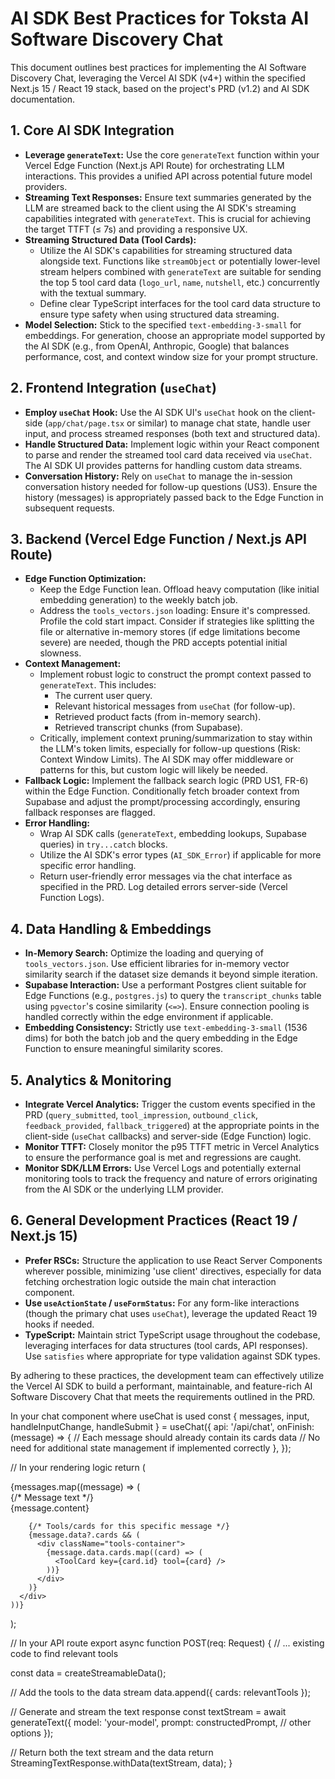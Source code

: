 # AI SDK Best Practices for Toksta AI Software Discovery Chat

This document outlines best practices for implementing the AI Software Discovery Chat, leveraging the Vercel AI SDK (v4+) within the specified Next.js 15 / React 19 stack, based on the project's PRD (v1.2) and AI SDK documentation.

## 1. Core AI SDK Integration

*   **Leverage `generateText`:** Use the core `generateText` function within your Vercel Edge Function (Next.js API Route) for orchestrating LLM interactions. This provides a unified API across potential future model providers.
*   **Streaming Text Responses:** Ensure text summaries generated by the LLM are streamed back to the client using the AI SDK's streaming capabilities integrated with `generateText`. This is crucial for achieving the target TTFT (≤ 7s) and providing a responsive UX.
*   **Streaming Structured Data (Tool Cards):**
    *   Utilize the AI SDK's capabilities for streaming structured data alongside text. Functions like `streamObject` or potentially lower-level stream helpers combined with `generateText` are suitable for sending the top 5 tool card data (`logo_url`, `name`, `nutshell`, etc.) concurrently with the textual summary.
    *   Define clear TypeScript interfaces for the tool card data structure to ensure type safety when using structured data streaming.
*   **Model Selection:** Stick to the specified `text-embedding-3-small` for embeddings. For generation, choose an appropriate model supported by the AI SDK (e.g., from OpenAI, Anthropic, Google) that balances performance, cost, and context window size for your prompt structure.

## 2. Frontend Integration (`useChat`)

*   **Employ `useChat` Hook:** Use the AI SDK UI's `useChat` hook on the client-side (`app/chat/page.tsx` or similar) to manage chat state, handle user input, and process streamed responses (both text and structured data).
*   **Handle Structured Data:** Implement logic within your React component to parse and render the streamed tool card data received via `useChat`. The AI SDK UI provides patterns for handling custom data streams.
*   **Conversation History:** Rely on `useChat` to manage the in-session conversation history needed for follow-up questions (US3). Ensure the history (messages) is appropriately passed back to the Edge Function in subsequent requests.

## 3. Backend (Vercel Edge Function / Next.js API Route)

*   **Edge Function Optimization:**
    *   Keep the Edge Function lean. Offload heavy computation (like initial embedding generation) to the weekly batch job.
    *   Address the `tools_vectors.json` loading: Ensure it's compressed. Profile the cold start impact. Consider if strategies like splitting the file or alternative in-memory stores (if edge limitations become severe) are needed, though the PRD accepts potential initial slowness.
*   **Context Management:**
    *   Implement robust logic to construct the prompt context passed to `generateText`. This includes:
        *   The current user query.
        *   Relevant historical messages from `useChat` (for follow-up).
        *   Retrieved product facts (from in-memory search).
        *   Retrieved transcript chunks (from Supabase).
    *   Critically, implement context pruning/summarization to stay within the LLM's token limits, especially for follow-up questions (Risk: Context Window Limits). The AI SDK may offer middleware or patterns for this, but custom logic will likely be needed.
*   **Fallback Logic:** Implement the fallback search logic (PRD US1, FR-6) within the Edge Function. Conditionally fetch broader context from Supabase and adjust the prompt/processing accordingly, ensuring fallback responses are flagged.
*   **Error Handling:**
    *   Wrap AI SDK calls (`generateText`, embedding lookups, Supabase queries) in `try...catch` blocks.
    *   Utilize the AI SDK's error types (`AI_SDK_Error`) if applicable for more specific error handling.
    *   Return user-friendly error messages via the chat interface as specified in the PRD. Log detailed errors server-side (Vercel Function Logs).

## 4. Data Handling & Embeddings

*   **In-Memory Search:** Optimize the loading and querying of `tools_vectors.json`. Use efficient libraries for in-memory vector similarity search if the dataset size demands it beyond simple iteration.
*   **Supabase Interaction:** Use a performant Postgres client suitable for Edge Functions (e.g., `postgres.js`) to query the `transcript_chunks` table using `pgvector`'s cosine similarity (`<=>`). Ensure connection pooling is handled correctly within the edge environment if applicable.
*   **Embedding Consistency:** Strictly use `text-embedding-3-small` (1536 dims) for both the batch job and the query embedding in the Edge Function to ensure meaningful similarity scores.

## 5. Analytics & Monitoring

*   **Integrate Vercel Analytics:** Trigger the custom events specified in the PRD (`query_submitted`, `tool_impression`, `outbound_click`, `feedback_provided`, `fallback_triggered`) at the appropriate points in the client-side (`useChat` callbacks) and server-side (Edge Function) logic.
*   **Monitor TTFT:** Closely monitor the p95 TTFT metric in Vercel Analytics to ensure the performance goal is met and regressions are caught.
*   **Monitor SDK/LLM Errors:** Use Vercel Logs and potentially external monitoring tools to track the frequency and nature of errors originating from the AI SDK or the underlying LLM provider.

## 6. General Development Practices (React 19 / Next.js 15)

*   **Prefer RSCs:** Structure the application to use React Server Components wherever possible, minimizing 'use client' directives, especially for data fetching orchestration logic outside the main chat interaction component.
*   **Use `useActionState` / `useFormStatus`:** For any form-like interactions (though the primary chat uses `useChat`), leverage the updated React 19 hooks if needed.
*   **TypeScript:** Maintain strict TypeScript usage throughout the codebase, leveraging interfaces for data structures (tool cards, API responses). Use `satisfies` where appropriate for type validation against SDK types.

By adhering to these practices, the development team can effectively utilize the Vercel AI SDK to build a performant, maintainable, and feature-rich AI Software Discovery Chat that meets the requirements outlined in the PRD. 

In your chat component where useChat is used
const { messages, input, handleInputChange, handleSubmit } = useChat({
  api: '/api/chat',
  onFinish: (message) => {
    // Each message should already contain its cards data
    // No need for additional state management if implemented correctly
  },
});

// In your rendering logic
return (
  <div className="flex flex-col gap-4">
    {messages.map((message) => (
      <div key={message.id} className="message">
        {/* Message text */}
        <div className="message-text">{message.content}</div>
        
        {/* Tools/cards for this specific message */}
        {message.data?.cards && (
          <div className="tools-container">
            {message.data.cards.map((card) => (
              <ToolCard key={card.id} tool={card} />
            ))}
          </div>
        )}
      </div>
    ))}
  </div>
); 

// In your API route
export async function POST(req: Request) {
  // ... existing code to find relevant tools

  const data = createStreamableData();
  
  // Add the tools to the data stream
  data.append({ cards: relevantTools });

  // Generate and stream the text response
  const textStream = await generateText({
    model: 'your-model',
    prompt: constructedPrompt,
    // other options
  });

  // Return both the text stream and the data
  return StreamingTextResponse.withData(textStream, data);
} 